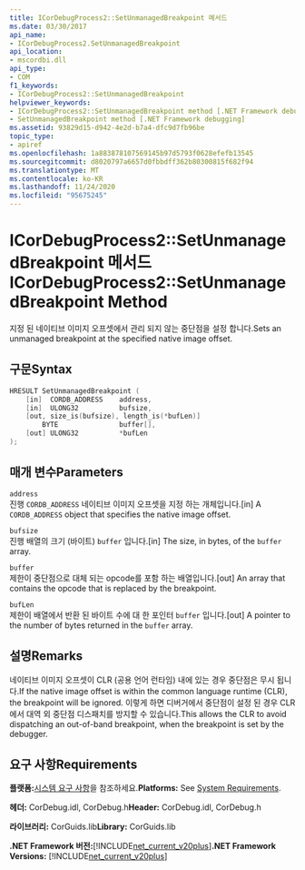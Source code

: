 ```yaml
---
title: ICorDebugProcess2::SetUnmanagedBreakpoint 메서드
ms.date: 03/30/2017
api_name:
- ICorDebugProcess2.SetUnmanagedBreakpoint
api_location:
- mscordbi.dll
api_type:
- COM
f1_keywords:
- ICorDebugProcess2::SetUnmanagedBreakpoint
helpviewer_keywords:
- ICorDebugProcess2::SetUnmanagedBreakpoint method [.NET Framework debugging]
- SetUnmanagedBreakpoint method [.NET Framework debugging]
ms.assetid: 93829d15-d942-4e2d-b7a4-dfc9d7fb96be
topic_type:
- apiref
ms.openlocfilehash: 1a883878107569145b97d5793f0628efefb13545
ms.sourcegitcommit: d8020797a6657d0fbbdff362b80300815f682f94
ms.translationtype: MT
ms.contentlocale: ko-KR
ms.lasthandoff: 11/24/2020
ms.locfileid: "95675245"
---
```

# <a name="icordebugprocess2setunmanagedbreakpoint-method"></a><span data-ttu-id="fd256-102">ICorDebugProcess2::SetUnmanagedBreakpoint 메서드</span><span class="sxs-lookup"><span data-stu-id="fd256-102">ICorDebugProcess2::SetUnmanagedBreakpoint Method</span></span>

<span data-ttu-id="fd256-103">지정 된 네이티브 이미지 오프셋에서 관리 되지 않는 중단점을 설정 합니다.</span><span class="sxs-lookup"><span data-stu-id="fd256-103">Sets an unmanaged breakpoint at the specified native image offset.</span></span>  
  
## <a name="syntax"></a><span data-ttu-id="fd256-104">구문</span><span class="sxs-lookup"><span data-stu-id="fd256-104">Syntax</span></span>  
  
```cpp  
HRESULT SetUnmanagedBreakpoint (  
    [in]  CORDB_ADDRESS    address,  
    [in]  ULONG32          bufsize,  
    [out, size_is(bufsize), length_is(*bufLen)]
        BYTE               buffer[],  
    [out] ULONG32          *bufLen  
);  
```  
  
## <a name="parameters"></a><span data-ttu-id="fd256-105">매개 변수</span><span class="sxs-lookup"><span data-stu-id="fd256-105">Parameters</span></span>  

 `address`  
 <span data-ttu-id="fd256-106">진행 `CORDB_ADDRESS` 네이티브 이미지 오프셋을 지정 하는 개체입니다.</span><span class="sxs-lookup"><span data-stu-id="fd256-106">[in] A `CORDB_ADDRESS` object that specifies the native image offset.</span></span>  
  
 `bufsize`  
 <span data-ttu-id="fd256-107">진행 배열의 크기 (바이트) `buffer` 입니다.</span><span class="sxs-lookup"><span data-stu-id="fd256-107">[in] The size, in bytes, of the `buffer` array.</span></span>  
  
 `buffer`  
 <span data-ttu-id="fd256-108">제한이 중단점으로 대체 되는 opcode를 포함 하는 배열입니다.</span><span class="sxs-lookup"><span data-stu-id="fd256-108">[out] An array that contains the opcode that is replaced by the breakpoint.</span></span>  
  
 `bufLen`  
 <span data-ttu-id="fd256-109">제한이 배열에서 반환 된 바이트 수에 대 한 포인터 `buffer` 입니다.</span><span class="sxs-lookup"><span data-stu-id="fd256-109">[out] A pointer to the number of bytes returned in the `buffer` array.</span></span>  
  
## <a name="remarks"></a><span data-ttu-id="fd256-110">설명</span><span class="sxs-lookup"><span data-stu-id="fd256-110">Remarks</span></span>  

 <span data-ttu-id="fd256-111">네이티브 이미지 오프셋이 CLR (공용 언어 런타임) 내에 있는 경우 중단점은 무시 됩니다.</span><span class="sxs-lookup"><span data-stu-id="fd256-111">If the native image offset is within the common language runtime (CLR), the breakpoint will be ignored.</span></span> <span data-ttu-id="fd256-112">이렇게 하면 디버거에서 중단점이 설정 된 경우 CLR에서 대역 외 중단점 디스패치를 방지할 수 있습니다.</span><span class="sxs-lookup"><span data-stu-id="fd256-112">This allows the CLR to avoid dispatching an out-of-band breakpoint, when the breakpoint is set by the debugger.</span></span>  
  
## <a name="requirements"></a><span data-ttu-id="fd256-113">요구 사항</span><span class="sxs-lookup"><span data-stu-id="fd256-113">Requirements</span></span>  

 <span data-ttu-id="fd256-114">**플랫폼:**[시스템 요구 사항](../../get-started/system-requirements.md)을 참조하세요.</span><span class="sxs-lookup"><span data-stu-id="fd256-114">**Platforms:** See [System Requirements](../../get-started/system-requirements.md).</span></span>  
  
 <span data-ttu-id="fd256-115">**헤더:** CorDebug.idl, CorDebug.h</span><span class="sxs-lookup"><span data-stu-id="fd256-115">**Header:** CorDebug.idl, CorDebug.h</span></span>  
  
 <span data-ttu-id="fd256-116">**라이브러리:** CorGuids.lib</span><span class="sxs-lookup"><span data-stu-id="fd256-116">**Library:** CorGuids.lib</span></span>  
  
 <span data-ttu-id="fd256-117">**.NET Framework 버전:**[!INCLUDE[net_current_v20plus](../../../../includes/net-current-v20plus-md.md)]</span><span class="sxs-lookup"><span data-stu-id="fd256-117">**.NET Framework Versions:** [!INCLUDE[net_current_v20plus](../../../../includes/net-current-v20plus-md.md)]</span></span>
